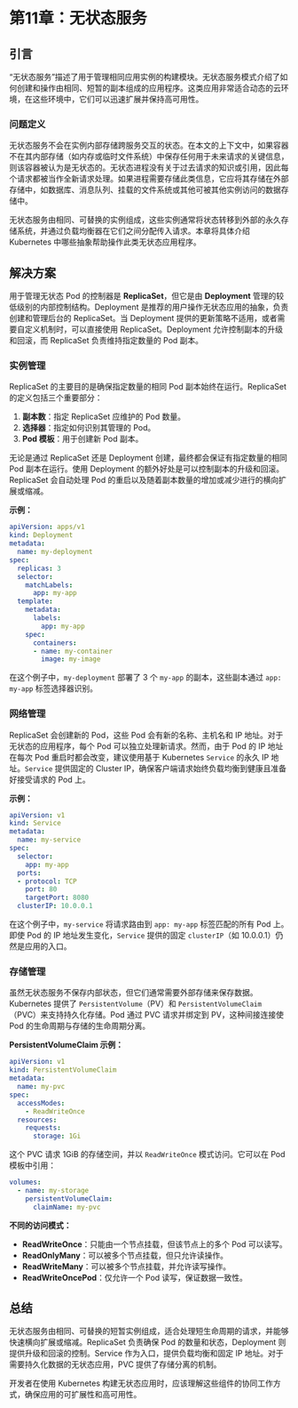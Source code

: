 # 第11章：无状态服务

## 引言
“无状态服务”描述了用于管理相同应用实例的构建模块。无状态服务模式介绍了如何创建和操作由相同、短暂的副本组成的应用程序。这类应用非常适合动态的云环境，在这些环境中，它们可以迅速扩展并保持高可用性。

### 问题定义
无状态服务不会在实例内部存储跨服务交互的状态。在本文的上下文中，如果容器不在其内部存储（如内存或临时文件系统）中保存任何用于未来请求的关键信息，则该容器被认为是无状态的。无状态进程没有关于过去请求的知识或引用，因此每个请求都被当作全新请求处理。如果进程需要存储此类信息，它应将其存储在外部存储中，如数据库、消息队列、挂载的文件系统或其他可被其他实例访问的数据存储中。

无状态服务由相同、可替换的实例组成，这些实例通常将状态转移到外部的永久存储系统，并通过负载均衡器在它们之间分配传入请求。本章将具体介绍 Kubernetes 中哪些抽象帮助操作此类无状态应用程序。

## 解决方案
用于管理无状态 Pod 的控制器是 **ReplicaSet**，但它是由 **Deployment** 管理的较低级别的内部控制结构。Deployment 是推荐的用户操作无状态应用的抽象，负责创建和管理后台的 ReplicaSet。当 Deployment 提供的更新策略不适用，或者需要自定义机制时，可以直接使用 ReplicaSet。Deployment 允许控制副本的升级和回滚，而 ReplicaSet 负责维持指定数量的 Pod 副本。

### 实例管理
ReplicaSet 的主要目的是确保指定数量的相同 Pod 副本始终在运行。ReplicaSet 的定义包括三个重要部分：
1. **副本数**：指定 ReplicaSet 应维护的 Pod 数量。
2. **选择器**：指定如何识别其管理的 Pod。
3. **Pod 模板**：用于创建新 Pod 副本。

无论是通过 ReplicaSet 还是 Deployment 创建，最终都会保证有指定数量的相同 Pod 副本在运行。使用 Deployment 的额外好处是可以控制副本的升级和回滚。ReplicaSet 会自动处理 Pod 的重启以及随着副本数量的增加或减少进行的横向扩展或缩减。

**示例：**
```yaml
apiVersion: apps/v1
kind: Deployment
metadata:
  name: my-deployment
spec:
  replicas: 3
  selector:
    matchLabels:
      app: my-app
  template:
    metadata:
      labels:
        app: my-app
    spec:
      containers:
      - name: my-container
        image: my-image
```
在这个例子中，`my-deployment` 部署了 3 个 `my-app` 的副本，这些副本通过 `app: my-app` 标签选择器识别。

### 网络管理
ReplicaSet 会创建新的 Pod，这些 Pod 会有新的名称、主机名和 IP 地址。对于无状态的应用程序，每个 Pod 可以独立处理新请求。然而，由于 Pod 的 IP 地址在每次 Pod 重启时都会改变，建议使用基于 Kubernetes `Service` 的永久 IP 地址。`Service` 提供固定的 Cluster IP，确保客户端请求始终负载均衡到健康且准备好接受请求的 Pod 上。

**示例：**
```yaml
apiVersion: v1
kind: Service
metadata:
  name: my-service
spec:
  selector:
    app: my-app
  ports:
  - protocol: TCP
    port: 80
    targetPort: 8080
  clusterIP: 10.0.0.1
```
在这个例子中，`my-service` 将请求路由到 `app: my-app` 标签匹配的所有 Pod 上。即使 Pod 的 IP 地址发生变化，`Service` 提供的固定 `clusterIP`（如 10.0.0.1）仍然是应用的入口。

### 存储管理
虽然无状态服务不保存内部状态，但它们通常需要外部存储来保存数据。Kubernetes 提供了 `PersistentVolume`（PV）和 `PersistentVolumeClaim`（PVC）来支持持久化存储。Pod 通过 PVC 请求并绑定到 PV，这种间接连接使 Pod 的生命周期与存储的生命周期分离。

**PersistentVolumeClaim 示例：**
```yaml
apiVersion: v1
kind: PersistentVolumeClaim
metadata:
  name: my-pvc
spec:
  accessModes:
    - ReadWriteOnce
  resources:
    requests:
      storage: 1Gi
```
这个 PVC 请求 1GiB 的存储空间，并以 `ReadWriteOnce` 模式访问。它可以在 Pod 模板中引用：

```yaml
volumes:
  - name: my-storage
    persistentVolumeClaim:
      claimName: my-pvc
```

**不同的访问模式：**
- **ReadWriteOnce**：只能由一个节点挂载，但该节点上的多个 Pod 可以读写。
- **ReadOnlyMany**：可以被多个节点挂载，但只允许读操作。
- **ReadWriteMany**：可以被多个节点挂载，并允许读写操作。
- **ReadWriteOncePod**：仅允许一个 Pod 读写，保证数据一致性。

## 总结
无状态服务由相同、可替换的短暂实例组成，适合处理短生命周期的请求，并能够快速横向扩展或缩减。ReplicaSet 负责确保 Pod 的数量和状态，Deployment 则提供升级和回滚的控制。Service 作为入口，提供负载均衡和固定 IP 地址。对于需要持久化数据的无状态应用，PVC 提供了存储分离的机制。

开发者在使用 Kubernetes 构建无状态应用时，应该理解这些组件的协同工作方式，确保应用的可扩展性和高可用性。